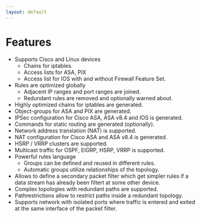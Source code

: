 ```yaml
---
layout: default
---
```


# Features

- Supports Cisco and Linux devices
  - Chains for iptables.
  - Access lists for ASA, PIX
  - Access list for IOS with and without Firewall Feature Set.
- Rules are optimized globally 
  - Adjacent IP ranges and port ranges are joined.
  - Redundant rules are removed and optionally warned about.
- Highly optimized chains for iptables are generated.
- Object-groups for ASA and PIX are generated.
- IPSec configuration for Cisco ASA, ASA v8.4 and IOS is generated.
- Commands for static routing are generated (optionally).
- Network address translation (NAT) is supported.
- NAT configuration for Cisco ASA and ASA v8.4 is generated.
- HSRP / VRRP clusters are supported.
- Multicast traffic for OSPF, EIGRP, HSRP, VRRP is supported.
- Powerful rules language 
   - Groups can be defined and reused in different rules.
   - Automatic groups utilize relationships of the topology.
- Allows to define a secondary packet filter which get simpler rules 
  if a data stream has already been filtert at some other device.
- Complex topologies with redundant paths are supported.
- Pathrestrictions allow to restrict paths inside a redundant topology.
- Supports network with isolated ports where traffic is entered and exited 
  at the same interface of the packet filter.
